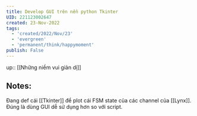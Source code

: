 ```yaml
---
title: Develop GUI trên nền python Tkinter
UID: 221123002647
created: 23-Nov-2022
tags:
  - 'created/2022/Nov/23'
  - 'evergreen'
  - 'permanent/think/happymoment'
publish: False
---
```

up:: [[Những niềm vui giản dị]]
## Notes:
Đang def cái [[Tkinter]] để plot cái FSM state của các channel của [[Lynx]]. Đúng là dùng GUI dễ sử dụng hơn so với script.

